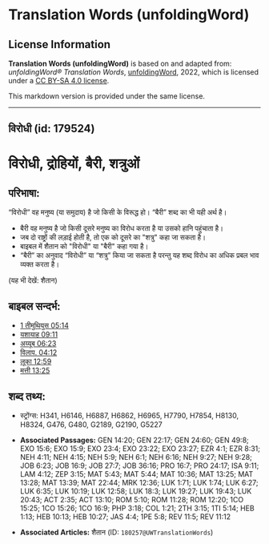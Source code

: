 # Translation Words (unfoldingWord)

## License Information

**Translation Words (unfoldingWord)** is based on and adapted from: _unfoldingWord® Translation Words_, [unfoldingWord](https://unfoldingword.org/utw), 2022, which is licensed under a [CC BY-SA 4.0 license](https://creativecommons.org/licenses/by-sa/4.0/legalcode.en).

This markdown version is provided under the same license.



--------------------------------

## विरोधी (id: 179524)

विरोधी, द्रोहियों, बैरी, शत्रुओं
================================

परिभाषा:
--------

“विरोधी” वह मनुष्य (या समुदाय) है जो किसी के विरूद्ध हो। “बैरी” शब्द का भी यही अर्थ है।

* बैरी वह मनुष्य है जो किसी दूसरे मनुष्य का विरोध करता है या उसको हानि पहुंचाता है।
* जब दो राष्ट्रों की लड़ाई होती है, तो एक को दूसरे का "शत्रु" कहा जा सकता है।
* बाइबल में शैतान को "विरोधी" या "बैरी" कहा गया है।
* “बैरी” का अनुवाद “विरोधी” या “शत्रु” किया जा सकता है परन्तु यह शब्द विरोध का अधिक प्रबल भाव व्यक्त करता है।

(यह भी देखें: शैतान)

बाइबल सन्दर्भ:
--------------

* [1 तीमुथियुस 05:14](https://ref.ly/1Tim0:0)
* [यशायाह 09:11](https://ref.ly/Isa9:11)
* [अय्यूब 06:23](https://ref.ly/Job6:23)
* [विलाप. 04:12](https://ref.ly/Lam4:12)
* [लूका 12:59](https://ref.ly/Luke12:59)
* [मत्ती 13:25](https://ref.ly/Matt13:25)

शब्द तथ्य:
----------

* स्ट्रोंग्स: H341, H6146, H6887, H6862, H6965, H7790, H7854, H8130, H8324, G476, G480, G2189, G2190, G5227

* **Associated Passages:** GEN 14:20; GEN 22:17; GEN 24:60; GEN 49:8; EXO 15:6; EXO 15:9; EXO 23:4; EXO 23:22; EXO 23:27; EZR 4:1; EZR 8:31; NEH 4:11; NEH 4:15; NEH 5:9; NEH 6:1; NEH 6:16; NEH 9:27; NEH 9:28; JOB 6:23; JOB 16:9; JOB 27:7; JOB 36:16; PRO 16:7; PRO 24:17; ISA 9:11; LAM 4:12; ZEP 3:15; MAT 5:43; MAT 5:44; MAT 10:36; MAT 13:25; MAT 13:28; MAT 13:39; MAT 22:44; MRK 12:36; LUK 1:71; LUK 1:74; LUK 6:27; LUK 6:35; LUK 10:19; LUK 12:58; LUK 18:3; LUK 19:27; LUK 19:43; LUK 20:43; ACT 2:35; ACT 13:10; ROM 5:10; ROM 11:28; ROM 12:20; 1CO 15:25; 1CO 15:26; 1CO 16:9; PHP 3:18; COL 1:21; 2TH 3:15; 1TI 5:14; HEB 1:13; HEB 10:13; HEB 10:27; JAS 4:4; 1PE 5:8; REV 11:5; REV 11:12
* **Associated Articles:** शैतान (ID: `180257@UWTranslationWords`)

